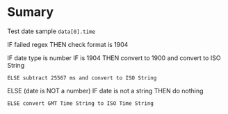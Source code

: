 # Sumary

Test date sample `data[0].time`

IF failed regex
THEN check format is 1904

IF date type is number
    IF is 1904
    THEN convert to 1900 and convert to ISO String

    ELSE subtract 25567 ms and convert to ISO String

ELSE (date is NOT a number)
    IF date is not a string
    THEN do nothing

    ELSE convert GMT Time String to ISO Time String
